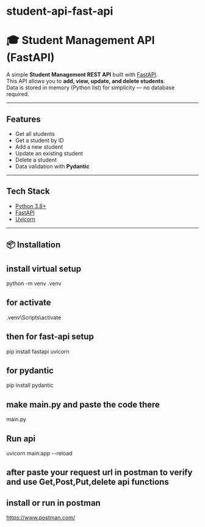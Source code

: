 # student-api-fast-api
# 🎓 Student Management API (FastAPI)

A simple **Student Management REST API** built with [FastAPI](https://fastapi.tiangolo.com/).  
This API allows you to **add, view, update, and delete students**.  
Data is stored in memory (Python list) for simplicity — no database required.

---

## Features
- Get all students
- Get a student by ID
- Add a new student
- Update an existing student
- Delete a student
- Data validation with **Pydantic**

---

##  Tech Stack
- [Python 3.8+](https://www.python.org/)
- [FastAPI](https://fastapi.tiangolo.com/)
- [Uvicorn](https://www.uvicorn.org/)

---

## 📦 Installation
## install virtual setup
python -m venv .venv
## for activate
.venv\Scripts\activate
## then for fast-api setup
pip install fastapi uvicorn
## for pydantic
pip install pydantic
## make main.py and paste the code there 
main.py
## Run api
uvicorn main:app --reload
## after paste your request url in postman to verify and use Get,Post,Put,delete api functions
## install or run in postman
https://www.postman.com/



